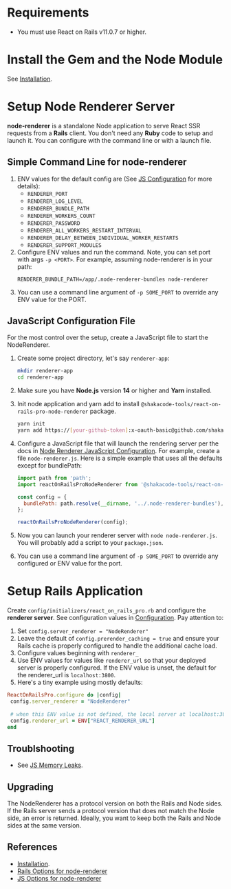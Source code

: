 # Requirements
* You must use React on Rails v11.0.7 or higher.

# Install the Gem and the Node Module
See [Installation](../installation.md).

# Setup Node Renderer Server
**node-renderer** is a standalone Node application to serve React SSR requests from a **Rails** client. You don't need any **Ruby** code to setup and launch it. You can configure with the command line or with a launch file.

## Simple Command Line for node-renderer

1. ENV values for the default config are (See [JS Configuration](./js-configuration.md) for more details):
    * `RENDERER_PORT`
    * `RENDERER_LOG_LEVEL`
    * `RENDERER_BUNDLE_PATH`
    * `RENDERER_WORKERS_COUNT`
    * `RENDERER_PASSWORD`
    * `RENDERER_ALL_WORKERS_RESTART_INTERVAL`
    * `RENDERER_DELAY_BETWEEN_INDIVIDUAL_WORKER_RESTARTS`
    * `RENDERER_SUPPORT_MODULES`
2. Configure ENV values and run the command. Note, you can set port with args `-p <PORT>`. For example, assuming node-renderer is in your path:
   ```
   RENDERER_BUNDLE_PATH=/app/.node-renderer-bundles node-renderer
   ```
3. You can use a command line argument of `-p SOME_PORT` to override any ENV value for the PORT.

## JavaScript Configuration File
For the most control over the setup, create a JavaScript file to start the NodeRenderer.

1. Create some project directory, let's say `renderer-app`:
   ```sh
   mkdir renderer-app
   cd renderer-app
   ```
2. Make sure you have **Node.js** version **14** or higher and **Yarn** installed.
3. Init node application and yarn add to install `@shakacode-tools/react-on-rails-pro-node-renderer` package.
   ```sh
   yarn init
   yarn add https://[your-github-token]:x-oauth-basic@github.com/shakacode/react_on_rails_pro.git\#master
   ```
4. Configure a JavaScript file that will launch the rendering server per the docs in [Node Renderer JavaScript Configuration](./js-configuration.md). For example, create a file `node-renderer.js`. Here is a simple example that uses all the defaults except for bundlePath:

   ```javascript
   import path from 'path';
   import reactOnRailsProNodeRenderer from '@shakacode-tools/react-on-rails-pro-node-renderer';

   const config = {
     bundlePath: path.resolve(__dirname, '../.node-renderer-bundles'),
   };

   reactOnRailsProNodeRenderer(config);
   ```
5. Now you can launch your renderer server with `node node-renderer.js`. You will probably add a script to your `package.json`.
6. You can use a command line argument of `-p SOME_PORT` to override any configured or ENV value for the port.

# Setup Rails Application
Create `config/initializers/react_on_rails_pro.rb` and configure the **renderer server**. See configuration values in [Configuration](../configuration.md). Pay attention to:

1. Set `config.server_renderer = "NodeRenderer"`
2. Leave the default of `config.prerender_caching = true` and ensure your Rails cache is properly configured to handle the additional cache load.
3. Configure values beginning with `renderer_`
4. Use ENV values for values like `renderer_url` so that your deployed server is properly configured. If the ENV value is unset, the default for the renderer_url is `localhost:3800`.
5. Here's a tiny example using mostly defaults:
```ruby
ReactOnRailsPro.configure do |config|
 config.server_renderer = "NodeRenderer"
 
 # when this ENV value is not defined, the local server at localhost:3800 is used 
 config.renderer_url = ENV["REACT_RENDERER_URL"] 
end
```

## Troublshooting

* See [JS Memory Leaks](../js-memory-leaks.md).
  
## Upgrading

The NodeRenderer has a protocol version on both the Rails and Node sides. If the Rails server sends a protocol version that does not match the Node side, an error is returned. Ideally, you want to keep both the Rails and Node sides at the same version.

## References

* [Installation](../installation.md).
* [Rails Options for node-renderer](../configuration.md)
* [JS Options for node-renderer](./js-configuration.md)
